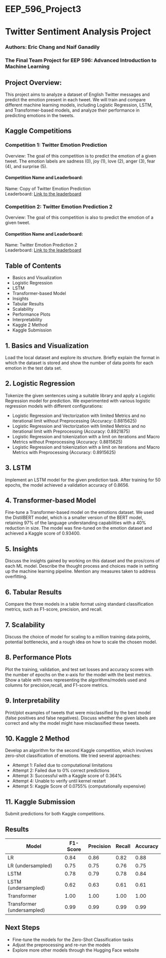 # EEP_596_Project3
# Twitter Sentiment Analysis Project
### Authors: Eric Chang and Naif Ganadily
### The Final Team Project for EEP 596: Advanced Introduction to Machine Learning

## Project Overview:
This project aims to analyze a dataset of English Twitter messages and predict the emotion present in each tweet. We will train and compare different machine learning models, including Logistic Regression, LSTM, and Transformer-based models, and analyze their performance in predicting emotions in the tweets.

## Kaggle Competitions
### Competition 1: Twitter Emotion Prediction
Overview: The goal of this competition is to predict the emotion of a given tweet. The emotion labels are sadness (0), joy (1), love (2), anger (3), fear (4), and surprise (5).

#### Competition Name and Leaderboard:
Name: Copy of Twitter Emotion Prediction <br> 
Leaderboard: [Link to the leaderboard](https://www.kaggle.com/competitions/twitter-emotion-prediction-copy/leaderboard)

### Competition 2: Twitter Emotion Prediction 2
Overview: The goal of this competition is also to predict the emotion of a given tweet.

#### Competition Name and Leaderboard:
Name: Twitter Emotion Prediction 2 <br> 
Leaderboard: [Link to the leaderboard](https://www.kaggle.com/competitions/twitter-emotion-prediction-2/leaderboard)


## Table of Contents
- Basics and Visualization
- Logistic Regression
- LSTM
- Transformer-based Model
- Insights
- Tabular Results
- Scalability
- Performance Plots
- Interpretability
- Kaggle 2 Method
- Kaggle Submission

## 1. Basics and Visualization
<a name="basics-and-visualization"></a>
Load the local dataset and explore its structure. Briefly explain the format in which the dataset is stored and show the number of data points for each emotion in the test data set.

## 2. Logistic Regression
<a name="logistic-regression"></a>
Tokenize the given sentences using a suitable library and apply a Logistic Regression model for prediction. We experimented with various logistic regression models with different configurations:

* Logistic Regression and Vectorization with limited Metrics and no iterational limit without Preprocessing (Accuracy: 0.8815625)
* Logistic Regression and Vectorization with limited Metrics and no iterational limit with Preprocessing (Accuracy: 0.8921875)
* Logistic Regression and tokenization with a limit on iterations and Macro Metrics without Preprocessing (Accuracy: 0.8815625)
* Logistic Regression and tokenization with a limit on iterations and Macro Metrics with Preprocessing (Accuracy: 0.8915625)

## 3. LSTM
<a name="lstm"></a>
Implement an LSTM model for the given prediction task. After training for 50 epochs, the model achieved a validation accuracy of 0.8656.

## 4. Transformer-based Model
<a name="transformer-based-model"></a>
Fine-tune a Transformer-based model on the emotions dataset. We used the DistilBERT model, which is a smaller version of the BERT model, retaining 97% of the language understanding capabilities with a 40% reduction in size. The model was fine-tuned on the emotion dataset and achieved a Kaggle score of 0.93400.

## 5. Insights
<a name="insights"></a>
Discuss the insights gained by working on this dataset and the pros/cons of each ML model. Describe the thought process and choices made in setting up the machine learning pipeline. Mention any measures taken to address overfitting.

## 6. Tabular Results
<a name="tabular-results"></a>
Compare the three models in a table format using standard classification metrics, such as F1-score, precision, and recall.

## 7. Scalability
<a name="scalability"></a>
Discuss the choice of model for scaling to a million training data points, potential bottlenecks, and a rough idea on how to scale the chosen model.

## 8. Performance Plots
<a name="performance-plots"></a>
Plot the training, validation, and test set losses and accuracy scores with the number of epochs on the x-axis for the model with the best metrics. Show a table with rows representing the algorithms/models used and columns for precision,recall, and F1-score metrics.

## 9. Interpretability
<a name="interpretability"></a>
Print/plot examples of tweets that were misclassified by the best model (false positives and false negatives). Discuss whether the given labels are correct and why the model might have misclassified these tweets.

## 10. Kaggle 2 Method
<a name="kaggle-2-method"></a>
Develop an algorithm for the second Kaggle competition, which involves zero-shot classification of emotions. We tried several approaches:

* Attempt 1: Failed due to computational limitations
* Attempt 2: Failed due to 0% correct predictions
* Attempt 3: Successful with a Kaggle score of 0.364%
* Attempt 4: Unable to verify until kernel restart
* Attempt 5: Kaggle Score of 0.0755% (computationally expensive)

## 11. Kaggle Submission
<a name="kaggle-submission"></a>
Submit predictions for both Kaggle competitions.

## Results
| Model                      | F1-Score | Precision | Recall | Accuracy |
|----------------------------|----------|-----------|--------|----------|
| LR                         | 0.84     | 0.86      | 0.82   | 0.88     |
| LR (undersampled)          | 0.75     | 0.75      | 0.76   | 0.75     |
| LSTM                       | 0.78     | 0.79      | 0.78   | 0.84     |
| LSTM (undersampled)        | 0.62     | 0.63      | 0.61   | 0.61     |
| Transformer                | 1.00     | 1.00      | 1.00   | 1.00     |
| Transformer (undersampled) | 0.99     | 0.99      | 0.99   | 0.99     |

## Next Steps
* Fine-tune the models for the Zero-Shot Classification tasks
* Adjust the preprocessing and re-run the models
* Explore more other models through the Hugging Face website

